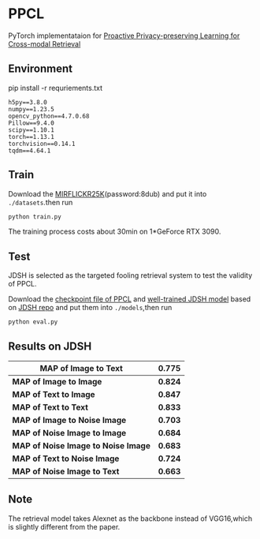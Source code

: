 # PPCL

PyTorch implementataion for [Proactive Privacy-preserving Learning for Cross-modal Retrieval](https://dl.acm.org/doi/full/10.1145/3545799)



## Environment

pip install -r requriements.txt

```
h5py==3.8.0
numpy==1.23.5
opencv_python==4.7.0.68
Pillow==9.4.0
scipy==1.10.1
torch==1.13.1
torchvision==0.14.1
tqdm==4.64.1
```

## Train

Download the [MIRFLICKR25K](https://pan.baidu.com/s/1o5jSliFjAezBavyBOiJxew)(password:8dub) and put it into `./datasets`.then run

```python
python train.py
```

The training process costs about 30min on 1*GeForce RTX 3090.

## Test

JDSH is selected as the targeted fooling retrieval system to test the validity of PPCL.

Download the [checkpoint file of PPCL](https://drive.google.com/file/d/1CoOZCFlC5hfrWOhPyFX9cd9tk5oRGgSz/view?usp=share_link) and [well-trained JDSH model](https://drive.google.com/file/d/1LDKsBhSJgtJs0SXBcocuyUyIbNAVFDsY/view?usp=share_link) based on [JDSH repo](https://github.com/KaiserLew/JDSH) and put them into `./models`,then run

```
python eval.py
```



## Results on JDSH

| **MAP of Image to Text**              | **0.775** |
| ------------------------------------- | --------- |
| **MAP of Image to Image**             | **0.824** |
| **MAP of Text to Image**              | **0.847** |
| **MAP of Text to Text**               | **0.833** |
| **MAP of Image to Noise Image**       | **0.703** |
| **MAP of Noise Image to Image**       | **0.684** |
| **MAP of Noise Image to Noise Image** | **0.683** |
| **MAP of Text to Noise Image**        | **0.724** |
| **MAP of Noise Image to Text**        | **0.663** |



## Note

The retrieval model takes Alexnet as the backbone instead of VGG16,which is slightly different from the paper.


